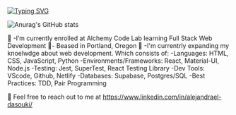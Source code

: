 
[![Typing SVG](https://readme-typing-svg.herokuapp.com?size=25&duration=6000&color=F7EA55&lines=Hello+there%2C++I'm+Alejandra++%F0%9F%91%8B+)](https://git.io/typing-svg)

![Anurag's GitHub stats](https://github-readme-stats.vercel.app/api/Alejae1998=anuraghazra&show_icons=true&theme=radical)

 🌱 -I’m currently enrolled at Alchemy Code Lab learning Full Stack Web Development
 📍- Beased in Portland, Oregon
 🔭 -I'm currentrly expanding my knoelwdge about web development. Which consists of:
     -Languages: HTML, CSS, JavaScript, Python
     -Environments/Frameworks: React, Material-UI, Node.js
     -Testing: Jest, SuperTest, React Testing Library
     -Dev Tools: VScode, Github, Netlify
     -Databases: Supabase, Postgres/SQL
     -Best Practices: TDD, Pair Programming

  💬 Feel free to reach out to me at https://www.linkedin.com/in/alejandrael-dasouki/
